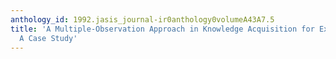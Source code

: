 ```yaml
---
anthology_id: 1992.jasis_journal-ir0anthology0volumeA43A7.5
title: 'A Multiple-Observation Approach in Knowledge Acquisition for Expert Systems:
  A Case Study'
---
```

